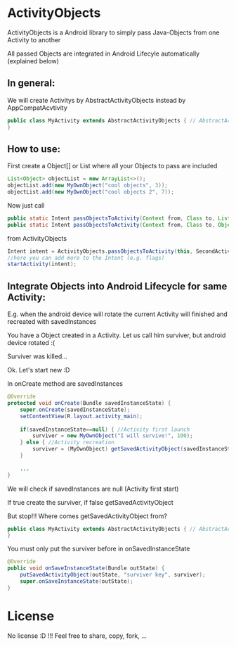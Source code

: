 # ActivityObjects

ActivityObjects is a Android library to simply pass Java-Objects from one Activity to another

All passed Objects are integrated in Android Lifecyle automatically (explained below)

## In general:
We will create Activitys by AbstractActivityObjects instead by AppCompatAcvtivity
```java
public class MyActivity extends AbstractActivityObjects { // AbstractActivityObjects extends AppCompatActivity
}
```

## How to use:
First create a Object[] or List<Object> where all your Objects to pass are included
```java
List<Object> objectList = new ArrayList<>();
objectList.add(new MyOwnObject("cool objects", 3));
objectList.add(new MyOwnObject("cool objects 2", 7));
```
Now just call
```java
public static Intent passObjectsToActivity(Context from, Class to, List<Object> objects);
public static Intent passObjectsToActivity(Context from, Class to, Object[] objects);
```
from ActivityObjects
```java
Intent intent = ActivityObjects.passObjectsToActivity(this, SecondActivity.class, objectList);
//here you can add more to the Intent (e.g. flags)
startActivity(intent);
```

## Integrate Objects into Android Lifecycle for same Activity:
E.g. when the android device will rotate the current Activity will finished and recreated with savedInstances

You have a Object created in a Activity. Let us call him surviver, but android device rotated :(

Surviver was killed...

Ok. Let's start new :D

In onCreate method are savedInstances
```java
@Override
protected void onCreate(Bundle savedInstanceState) {
    super.onCreate(savedInstanceState);
    setContentView(R.layout.activity_main);
    
    if(savedInstanceState==null) { //Activity first launch
        surviver = new MyOwnObject("I will survive!", 100);
    } else { //Activity recreation
        surviver = (MyOwnObject) getSavedActivityObject(savedInstanceState, "surviver key");
    }
    
    ...
}
```
We will check if savedInstances are null (Activity first start)

If true create the surviver, if false getSavedActivityObject

But stop!!! Where comes getSavedActivityObject from?

```java
public class MyActivity extends AbstractActivityObjects { // AbstractActivityObjects extends AppCompatActivity
}
```
You must only put the surviver before in onSavedInstanceState
```java
@Override
public void onSaveInstanceState(Bundle outState) {
    putSavedActivityObject(outState, "surviver key", surviver);
    super.onSaveInstanceState(outState);
}
```

# License
No license :D !!! Feel free to share, copy, fork, ...
